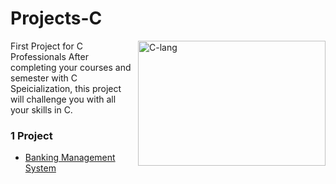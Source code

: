 # Projects-C
<p>
<a> <img src="https://dev.to/surajondev/is-c-most-underrated-programming-language-1bhn.gif" alt="C-lang" height="200" width="300" align="right"> </a>
  <a>First Project for C Professionals</a>
<a>After completing your courses and semester with C Speicialization, this project will challenge you with all your skills in C. </a></p>

### 1 Project 
- [Banking Management System](https://github.com/hmarshmello/Projects-C-/blob/main/bankmanagementsystem.c)
